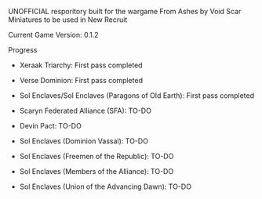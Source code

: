 UNOFFICIAL resporitory built for the wargame From Ashes by Void Scar Miniatures to be used in New Recruit

Current Game Version: 0.1.2

Progress

- Xeraak Triarchy: First pass completed
- Verse Dominion: First pass completed
- Sol Enclaves/Sol Enclaves (Paragons of Old Earth): First pass completed

- Scaryn Federated Alliance (SFA): TO-DO
- Devin Pact: TO-DO
- Sol Enclaves (Dominion Vassal): TO-DO
- Sol Enclaves (Freemen of the Republic): TO-DO
- Sol Enclaves (Members of the Alliance): TO-DO
- Sol Enclaves (Union of the Advancing Dawn): TO-DO
